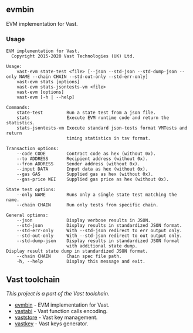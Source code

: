 ## evmbin

EVM implementation for Vast.

### Usage

```
EVM implementation for Vast.
  Copyright 2015-2020 Vast Technologies (UK) Ltd.

Usage:
    vast-evm state-test <file> [--json --std-json --std-dump-json --only NAME --chain CHAIN --std-out-only --std-err-only]
    vast-evm stats [options]
    vast-evm stats-jsontests-vm <file>
    vast-evm [options]
    vast-evm [-h | --help]

Commands:
    state-test         Run a state test from a json file.
    stats              Execute EVM runtime code and return the statistics.
    stats-jsontests-vm Execute standard json-tests format VMTests and return
                       timing statistics in tsv format.

Transaction options:
    --code CODE        Contract code as hex (without 0x).
    --to ADDRESS       Recipient address (without 0x).
    --from ADDRESS     Sender address (without 0x).
    --input DATA       Input data as hex (without 0x).
    --gas GAS          Supplied gas as hex (without 0x).
    --gas-price WEI    Supplied gas price as hex (without 0x).

State test options:
    --only NAME        Runs only a single state test matching the name.
    --chain CHAIN      Run only tests from specific chain.

General options:
    --json             Display verbose results in JSON.
    --std-json         Display results in standardized JSON format.
    --std-err-only     With --std-json redirect to err output only.
    --std-out-only     With --std-json redirect to out output only.
    --std-dump-json    Display results in standardized JSON format
                       with additional state dump.
Display result state dump in standardized JSON format.
    --chain CHAIN      Chain spec file path.
    -h, --help         Display this message and exit.
```

## Vast toolchain
_This project is a part of the Vast toolchain._

- [evmbin](https://github.com/vasttech/vast-vast/blob/master/evmbin/) - EVM implementation for Vast.
- [vastabi](https://github.com/vasttech/vastabi) - Vast function calls encoding.
- [vaststore](https://github.com/vasttech/vast-vast/blob/master/accounts/vaststore) - Vast key management.
- [vastkey](https://github.com/vasttech/vast-vast/blob/master/accounts/vastkey) - Vast keys generator.
